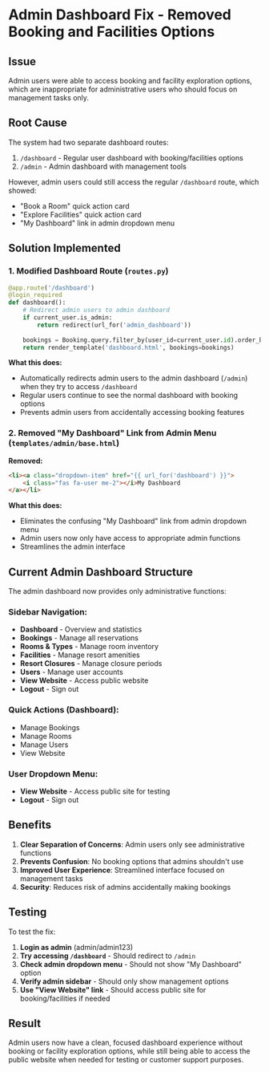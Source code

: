 # Admin Dashboard Fix - Removed Booking and Facilities Options

## Issue
Admin users were able to access booking and facility exploration options, which are inappropriate for administrative users who should focus on management tasks only.

## Root Cause
The system had two separate dashboard routes:
1. `/dashboard` - Regular user dashboard with booking/facilities options
2. `/admin` - Admin dashboard with management tools

However, admin users could still access the regular `/dashboard` route, which showed:
- "Book a Room" quick action card
- "Explore Facilities" quick action card
- "My Dashboard" link in admin dropdown menu

## Solution Implemented

### 1. Modified Dashboard Route (`routes.py`)
```python
@app.route('/dashboard')
@login_required
def dashboard():
    # Redirect admin users to admin dashboard
    if current_user.is_admin:
        return redirect(url_for('admin_dashboard'))
    
    bookings = Booking.query.filter_by(user_id=current_user.id).order_by(Booking.created_at.desc()).all()
    return render_template('dashboard.html', bookings=bookings)
```

**What this does:**
- Automatically redirects admin users to the admin dashboard (`/admin`) when they try to access `/dashboard`
- Regular users continue to see the normal dashboard with booking options
- Prevents admin users from accidentally accessing booking features

### 2. Removed "My Dashboard" Link from Admin Menu (`templates/admin/base.html`)
**Removed:**
```html
<li><a class="dropdown-item" href="{{ url_for('dashboard') }}">
    <i class="fas fa-user me-2"></i>My Dashboard
</a></li>
```

**What this does:**
- Eliminates the confusing "My Dashboard" link from admin dropdown menu
- Admin users now only have access to appropriate admin functions
- Streamlines the admin interface

## Current Admin Dashboard Structure

The admin dashboard now provides only administrative functions:

### Sidebar Navigation:
- **Dashboard** - Overview and statistics
- **Bookings** - Manage all reservations
- **Rooms & Types** - Manage room inventory
- **Facilities** - Manage resort amenities
- **Resort Closures** - Manage closure periods
- **Users** - Manage user accounts
- **View Website** - Access public website
- **Logout** - Sign out

### Quick Actions (Dashboard):
- Manage Bookings
- Manage Rooms  
- Manage Users
- View Website

### User Dropdown Menu:
- **View Website** - Access public site for testing
- **Logout** - Sign out

## Benefits

1. **Clear Separation of Concerns**: Admin users only see administrative functions
2. **Prevents Confusion**: No booking options that admins shouldn't use
3. **Improved User Experience**: Streamlined interface focused on management tasks
4. **Security**: Reduces risk of admins accidentally making bookings

## Testing

To test the fix:

1. **Login as admin** (admin/admin123)
2. **Try accessing `/dashboard`** - Should redirect to `/admin`
3. **Check admin dropdown menu** - Should not show "My Dashboard" option
4. **Verify admin sidebar** - Should only show management options
5. **Use "View Website" link** - Should access public site for booking/facilities if needed

## Result

Admin users now have a clean, focused dashboard experience without booking or facility exploration options, while still being able to access the public website when needed for testing or customer support purposes. 